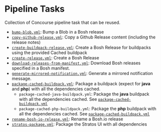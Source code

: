 # Pipeline Tasks

Collection of Concourse pipeline task that can be reused.

* [`bump-blob.yml`](docs/bump-blob.md): Bump a Blob in a Bosh release
* [`copy-github-release.yml`](docs/copy-github-release.md): Copy a Github Release
  content (including the release notes)
* [`create-buildpack-release.yml`](docs/create-buildpack-release.md): Create a Bosh Release for buildpacks using the provided Cached buildpack
* [`create-release.yml`](docs/create-release.md): Create a Bosh Release
* [`download-releases-from-manifest.yml`](docs/download-releases-from-manifest.md):
  Download Bosh releases specified in a Bosh manifest.
* [`generate-mirrored-notification.yml`](docs/generate-mirrored-notification.md):
  Generate a mirrored notification message.
* [`package-cached-buildpack.yml`](docs/package-cached-buildpack.md): Package a
  buildpack (expect for **java** and **php**) with all the dependencies cached.
  * `package-cached-java-buildpack.yml`: Package the **java** buildpack with all
  the dependencies cached. See [`package-cached-buildpack.yml`](docs/package-cached-buildpack.md)
  * `package-cached-php-buildpack.yml`: Package the **php** buildpack with all
  the dependencies cached. See [`package-cached-buildpack.yml`](docs/package-cached-buildpack.md)
* [`rename-bosh-io-release.yml`](docs/rename-bosh-io-release.md): Rename a Bosh.io release
* [`stratos-package.yml`](docs/stratos-package.md): Package the Stratos UI with all dependencies

